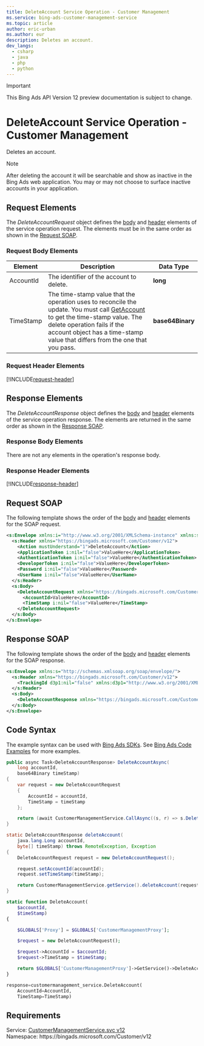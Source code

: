 ```yaml
---
title: DeleteAccount Service Operation - Customer Management
ms.service: bing-ads-customer-management-service
ms.topic: article
author: eric-urban
ms.author: eur
description: Deletes an account.
dev_langs: 
  - csharp
  - java
  - php
  - python
---
```

> [!IMPORTANT]
> This Bing Ads API Version 12 preview documentation is subject to change.

# DeleteAccount Service Operation - Customer Management
Deletes an account.

> [!NOTE]
> After deleting the account it will be searchable and show as inactive in the Bing Ads web application. You may or may not choose to surface inactive accounts in your application.

## <a name="request"></a>Request Elements
The *DeleteAccountRequest* object defines the [body](#request-body) and [header](#request-header) elements of the service operation request. The elements must be in the same order as shown in the [Request SOAP](#request-soap). 

### <a name="request-body"></a>Request Body Elements

|Element|Description|Data Type|
|-----------|---------------|-------------|
|<a name="accountid"></a>AccountId|The identifier of the account to delete.|**long**|
|<a name="timestamp"></a>TimeStamp|The time-stamp value that the operation uses to reconcile the update. You must call  [GetAccount](getaccount.md) to get the time-stamp value. The delete operation fails if the account object has a time-stamp value that differs from the one that you pass.|**base64Binary**|

### <a name="request-header"></a>Request Header Elements
[!INCLUDE[request-header](./includes/request-header.md)]

## <a name="response"></a>Response Elements
The *DeleteAccountResponse* object defines the [body](#response-body) and [header](#response-header) elements of the service operation response. The elements are returned in the same order as shown in the [Response SOAP](#response-soap).

### <a name="response-body"></a>Response Body Elements
There are not any elements in the operation's response body.

### <a name="response-header"></a>Response Header Elements
[!INCLUDE[response-header](./includes/response-header.md)]

## <a name="request-soap"></a>Request SOAP
The following template shows the order of the [body](#request-body) and [header](#request-header) elements for the SOAP request.

```xml
<s:Envelope xmlns:i="http://www.w3.org/2001/XMLSchema-instance" xmlns:s="http://schemas.xmlsoap.org/soap/envelope/">
  <s:Header xmlns="https://bingads.microsoft.com/Customer/v12">
    <Action mustUnderstand="1">DeleteAccount</Action>
    <ApplicationToken i:nil="false">ValueHere</ApplicationToken>
    <AuthenticationToken i:nil="false">ValueHere</AuthenticationToken>
    <DeveloperToken i:nil="false">ValueHere</DeveloperToken>
    <Password i:nil="false">ValueHere</Password>
    <UserName i:nil="false">ValueHere</UserName>
  </s:Header>
  <s:Body>
    <DeleteAccountRequest xmlns="https://bingads.microsoft.com/Customer/v12">
      <AccountId>ValueHere</AccountId>
      <TimeStamp i:nil="false">ValueHere</TimeStamp>
    </DeleteAccountRequest>
  </s:Body>
</s:Envelope>
```

## <a name="response-soap"></a>Response SOAP
The following template shows the order of the [body](#response-body) and [header](#response-header) elements for the SOAP response.

```xml
<s:Envelope xmlns:s="http://schemas.xmlsoap.org/soap/envelope/">
  <s:Header xmlns="https://bingads.microsoft.com/Customer/v12">
    <TrackingId d3p1:nil="false" xmlns:d3p1="http://www.w3.org/2001/XMLSchema-instance">ValueHere</TrackingId>
  </s:Header>
  <s:Body>
    <DeleteAccountResponse xmlns="https://bingads.microsoft.com/Customer/v12" />
  </s:Body>
</s:Envelope>
```

## <a name="example"></a>Code Syntax
The example syntax can be used with [Bing Ads SDKs](../guides/client-libraries.md). See [Bing Ads Code Examples](../guides/code-examples.md) for more examples.
```csharp
public async Task<DeleteAccountResponse> DeleteAccountAsync(
	long accountId,
	base64Binary timeStamp)
{
	var request = new DeleteAccountRequest
	{
		AccountId = accountId,
		TimeStamp = timeStamp
	};

	return (await CustomerManagementService.CallAsync((s, r) => s.DeleteAccountAsync(r), request));
}
```
```java
static DeleteAccountResponse deleteAccount(
	java.lang.Long accountId,
	byte[] timeStamp) throws RemoteException, Exception
{
	DeleteAccountRequest request = new DeleteAccountRequest();

	request.setAccountId(accountId);
	request.setTimeStamp(timeStamp);

	return CustomerManagementService.getService().deleteAccount(request);
}
```
```php
static function DeleteAccount(
	$accountId,
	$timeStamp)
{

	$GLOBALS['Proxy'] = $GLOBALS['CustomerManagementProxy'];

	$request = new DeleteAccountRequest();

	$request->AccountId = $accountId;
	$request->TimeStamp = $timeStamp;

	return $GLOBALS['CustomerManagementProxy']->GetService()->DeleteAccount($request);
}
```
```python
response=customermanagement_service.DeleteAccount(
	AccountId=AccountId,
	TimeStamp=TimeStamp)
```

## Requirements
Service: [CustomerManagementService.svc v12](https://clientcenter.api.bingads.microsoft.com/Api/CustomerManagement/v12/CustomerManagementService.svc)  
Namespace: https\://bingads.microsoft.com/Customer/v12  

